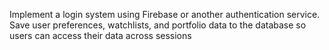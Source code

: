Implement a login system using Firebase or another authentication service. Save user preferences, watchlists, and portfolio data to the database so users can access their data across sessions
